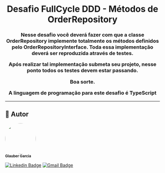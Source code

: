 <h1 align="center">
    Desafio FullCycle DDD - Métodos de OrderRepository
</h1>

<h3 align="center">
Nesse desafio você deverá fazer com que a classe OrderRepository implemente totalmente os métodos definidos pelo OrderRepositoryInterface. Toda essa implementação deverá ser reproduzida através de testes.

Após realizar tal implementação submeta seu projeto, nesse ponto todos os testes devem estar passando.

Boa sorte.

A linguagem de programação para este desafio é TypeScript
</h3>

---

## 🦸 Autor 

 <img style="border-radius: 50%;" src="https://avatars.githubusercontent.com/u/39419369?v=4" width="100px;" alt=""/>
 <br />
 <sub><b>Glauber Garcia</b></sub>
 <br />

[![Linkedin Badge](https://img.shields.io/badge/-Glauber-blue?style=flat-square&logo=Linkedin&logoColor=white&link=https://www.linkedin.com/in/glauber-lucas-garcia-correa-leite-33390b158/)](https://www.linkedin.com/in/glauber-lucas-garcia-correa-leite-33390b158/)
[![Gmail Badge](https://img.shields.io/badge/-glaubercorreagarcia@gmail.com-c14438?style=flat-square&logo=Gmail&logoColor=white&link=mailto:glaubercorreagarcia@gmail.com)](mailto:glaubercorreagarcia@gmail.com)
